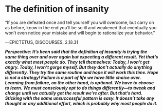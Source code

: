 # The definition of insanity

“If you are defeated once and tell yourself you will overcome, but carry on as before, know in the end you’ll be so ill and weakened that eventually you won’t even notice your mistake and will begin to rationalize your behavior.”

—EPICTETUS, DISCOURSES, 2.18.31

***Perspective: It’s been said that the definition of insanity is trying the same thing over and over again but expecting a different result. Yet that’s exactly what most people do. They tell themselves: Today, I won’t get angry. Today, I won’t gorge myself. But they don’t actually do anything differently. They try the same routine and hope it will work this time. Hope is not a strategy! Failure is a part of life we have little choice over. Learning from failure, on the other hand, is optional. We have to choose to learn. We must consciously opt to do things differently—to tweak and change until we actually get the result we’re after. But that’s hard. Sticking with the same unsuccessful pattern is easy. It doesn’t take any thought or any additional effort, which is probably why most people do it.***